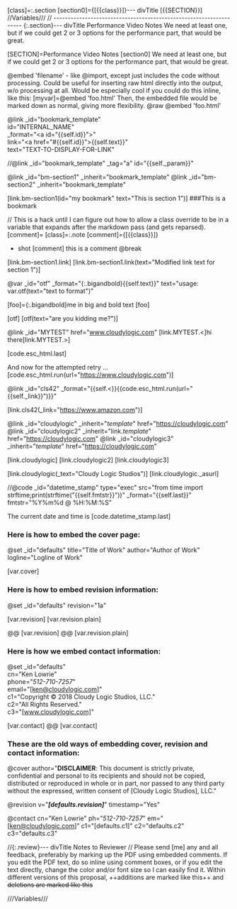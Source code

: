 [class]=:.section
[section0]={[{{class}}]}--- divTitle [{{SECTION}}]
//Variables///
// -------------------------------------------------------------------
{:.section}--- divTitle Performance Video Notes
    We need at least one, but if we could get 2 or 3 options for the performance part, that would be great.

[SECTION]=Performance Video Notes
[section0]
    We need at least one, but if we could get 2 or 3 options for the performance part, that would be great.

@embed 'filename' - like @import, except just includes the code without processing. Could be useful for inserting raw html directly into the output, w/o processing at all. Would be especially cool if you could do this inline, like this:
[myvar]=@embed 'foo.html'
Then, the embedded file would be marked down as normal, giving more flexibility.
@raw @embed 'foo.html'


@link _id="bookmark_template"\
      id="INTERNAL_NAME"\
      _format="<a id=\"{{self.id}}\"></a>"\
      link="<a href=\"#{{self.id}}\">{{self.text}}</a>"\
      text="TEXT-TO-DISPLAY-FOR-LINK"

//@link _id="bookmark_template" _tag="a" id="{{self._param}}"

@link _id="bm-section1" _inherit="bookmark_template"
@link _id="bm-section2" _inherit="bookmark_template"


[link.bm-section1(id="my bookmark" text="This is section 1")]
###This is a bookmark


// This is a hack until I can figure out how to allow a class override to be in a variable that expands after the markdown pass (and gets reparsed).
[comment]=<span class="italic bold">
[class]=:.note
[comment]={[{{class}}]}

- shot
[comment] this is a comment
@break

[link.bm-section1.link]
[link.bm-section1.link(text="Modified link text for section 1")]

@var _id="otf" _format="{:.bigandbold}{{self.text}}" text="usage: var.otf(text=\"text to format\")"

[foo]={:.bigandbold}me in big and bold text
[foo]

[otf]
[otf(text="are you kidding me?")]

@link _id="MYTEST" href="www.cloudylogic.com"
[link.MYTEST.<]hi there[link.MYTEST.>]

[code.esc_html.last]

And now for the attempted retry ...
[code.esc_html.run(url="<https://www.cloudylogic.com>")]

@link _id="cls42" _format="{{self.<}}{{code.esc_html.run(url=\"{{self._link}}\")}}"

[link.cls42(_link="<https://www.amazon.com>")]

@link _id="cloudylogic" _inherit="_template_" href="https://cloudylogic.com"
@link _id="cloudylogic2" _inherit="link._template_" href="https://cloudylogic.com"
@link _id="cloudylogic3" _inherit="_template_" href="https://cloudylogic.com"

[link.cloudylogic]
[link.cloudylogic2]
[link.cloudylogic3]

[link.cloudylogic(_text="Cloudy Logic Studios")]
[link.cloudylogic._asurl]

//@code _id="datetime_stamp" type="exec" src="from time import strftime;print(strftime(\"{{self.fmtstr}}\"))" _format="{{self.last}}" fmtstr="%Y%m%d @ %H:%M:%S"


The current date and time is [code.datetime_stamp.last]

### Here is how to embed the cover page:

@set _id="defaults" title="Title of Work" author="Author of Work" logline="Logline of Work"

[var.cover]

### Here is how to embed revision information:

@set _id="defaults" revision="1a"

[var.revision]
[var.revision.plain]

@@ [var.revision]
@@ [var.revision.plain] 

### Here is how we embed contact information:

@set _id="defaults"\
     cn="Ken Lowrie"\
     phone="*512-710-7257*"\
     email="[ken@cloudylogic.com]"\
     c1="Copyright © 2018 Cloudy Logic Studios, LLC."\
     c2="All Rights Reserved."\
     c3="[www.cloudylogic.com]"

[var.contact]
@@ [var.contact]

### These are the old ways of embedding cover, revision and contact information:

@cover author="**DISCLAIMER**: This document is strictly private, confidential and personal to its recipients and should not be copied, distributed or reproduced in whole or in part, nor passed to any third party without the expressed, written consent of [Cloudy Logic Studios], LLC."

@revision v="***[defaults.revision]***" timestamp="Yes"

@contact cn="Ken Lowrie" ph="*512-710-7257*" em="[ken@cloudylogic.com]" c1="[defaults.c1]" c2="defaults.c2" c3="defaults.c3"

//{:.review}--- divTitle Notes to Reviewer
//    Please send [me] any and all feedback, preferably by marking up the PDF using embedded comments. If you edit the PDF text, do so inline using comment boxes, or if you edit the text directly, change the color and/or font size so I can easily find it. Within different versions of this proposal, ++additions are marked like this++ and ~~deletions are marked like this~~



///Variables///

